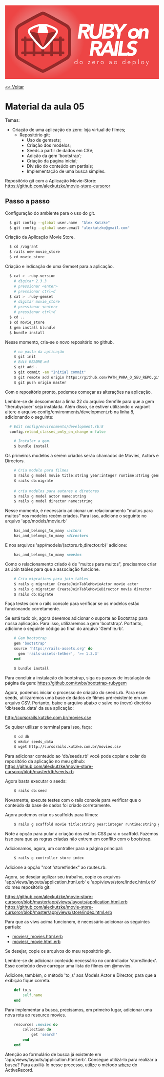 [//]: # (Title:	Ruby on Rails: do zero ao deploy - 05)
[//]: # (Author:	Prof. Dr. Alexander Robert Kutzke)
[//]: # (Date:		06/02/2017)

![Logo do Curso](logo.png "Logo do Curso")

[<< Voltar](index.html)

# Material da aula 05

Temas:

* Criação de uma aplicação do zero: loja virtual de filmes;
  * Repositório git;
	* Uso de gemsets;
 	* Criação dos modelos;
	* Seeds a partir de dados em CSV;
	* Adição da gem 'bootstrap';
	* Criação da página inicial;
	* Divisão do conteúdo em partials;
	* Implementação de uma busca simples.

Repositório git com a Aplicação Movie-Store: https://github.com/alexkutzke/movie-store-cursoror

## Passo a passo

Configuração do ambiente para o uso do git.

```bash
  $ git config --global user.name  "Alex Kutzke"
  $ git config --global user.email "alexkutzke@gmail.com"
```

Criação da Aplicação Movie Store.

```bash
  $ cd /vagrant
  $ rails new movie_store
  $ cd movie_store
```

Criação e indicação de uma Gemset para a aplicação.

```bash
  $ cat > .ruby-version
	# digitar 2.3.3
	# pressionar <enter>
	# pressionar ctrl+d
  $ cat > .ruby-gemset
	# digitar movie_store
	# pressionar <enter>
	# pressionar ctrl+d
  $ cd ..
  $ cd movie_store
  $ gem install blundle
  $ bundle install
```

Nesse momento, cria-se o novo repositório no github.

```bash
	# na pasta da aplicação
	$ git init
	# Edit README.md
	$ git add .
	$ git commit -am "Initial commit"
	$ git remote add origin https://github.com/PATH_PARA_O_SEU_REPO.git
	$ git push origin master
```

Com o repositório pronto, podemos começar as alterações na aplicação.

Lembre-se de descomentar a linha 22 do arquivo Gemfile para que a gem
'therubyracer' seja instalada. Além disso, se estiver utilizando o vagrant
altere o arquivo config/environments/development.rb na linha 8, adicionando
o seguinte:

```ruby
  # Edit config/environments/development.rb:8
  config.reload_classes_only_on_change = false
```

```bash
	# Instalar a gem.
	$ bundle Install
```

Os primeiros modelos a serem criados serão chamados de Movies, Actors e Directors.

```bash
	# Cria modelo para filmes
	$ rails g model movie title:string year:integer runtime:string genre:string plot:text language:string country:string awards:string poster_url:string imdb_id:string imdb_rating:string
	$ rails db:migrate

	# cria modelos para autores e diretores
	$ rails g model actor name:string
	$ rails g model director name:string
```

Nesse momento, é necessário adicionar um relacionamento "muitos para muitos"
nos modelos recém criados. Para isso, adicione o seguinte no arquivo
'app/models/movie.rb'

```ruby
	has_and_belongs_to_many :actors
	has_and_belongs_to_many :directors
```

E nos arquivos 'app/models/{actors.rb,director.rb}' adicione:

```ruby
	has_and_belongs_to_many :movies
```

Como o relacionamento criado é de "muitos para muitos", precisamos criar as
Join tables para que a associação funcione.

```bash
	# Cria migrations para join tables
	$ rails g migration CreateJoinTableMovieActor movie actor
	$ rails g migration CreateJoinTableMovieDirector movie director
	$ rails db:migrate
```

Faça testes com o rails console para verificar se os modelos estão funcionando
corretamente.

Se está tudo ok, agora devemos adicionar o suporte ao Bootstrap para nossa
aplicação. Para isso, utilizaremos a gem 'bootstrap'. Portanto, adicione
o seguinte código ao final do arquivo 'Gemfile.rb'.

```ruby
	# Gem bootstrap
	gem 'bootstrap'
	source 'https://rails-assets.org' do
	  gem 'rails-assets-tether', '>= 1.3.3'
	end
```

```bash
	$ bundle install
```

Para concluir a instalação do bootstrap, siga os passos de instalação da
página da gem: https://github.com/twbs/bootstrap-rubygem

Agora, podemos iniciar o processo de criação do seeds.rb. Para esse seeds,
utilizaremos uma base de dados de filmes pré-existente em um arquivo CSV.
Portanto, baixe o arquivo abaixo e salve no (novo) diretório 'db/seeds_data'
da sua aplicação:

http://cursorails.kutzke.com.br/movies.csv

Se quiser utilizar o terminal para isso, faça:

```bash
	$ cd db
	$ mkdir seeds_data
	$ wget http://cursorails.kutzke.com.br/movies.csv
```

Para adicionar conteúdo ao 'db/seeds.rb' você pode copiar e colar do repositório
da aplicação no meu github: https://github.com/alexkutzke/movie-store-cursoror/blob/master/db/seeds.rb

Agora basta executar o seeds:

```bash
	$ rails db:seed
```

Novamente, execute testes com o rails console para verificar que o conteúdo
da base de dados foi criado corretamente.

Agora podemos criar os scaffolds para filmes:

```bash
	$ rails g scaffold movie title:string year:integer runtime:string genre:string plot:text language:string country:string awards:string poster_url:string imdb_id:string imdb_rating:string --skip-stylesheets
```

Note a opção para pular a criação dos estilos CSS para o scaffold. Fazemos isso
para que as regras criadas não entrem em conflito com o bootstrap.

Adicionamos, agora, um controller para a página principal:

```bash
	$ rails g controller store index
```

Adicione a opção "root 'store#index" ao routes.rb.

Agora, se desejar agilizar seu trabalho, copie os arquivos
'app/views/layouts/application.html.erb' e
'app/views/store/index.html.erb' do meu repositório git.

https://github.com/alexkutzke/movie-store-cursoror/blob/master/app/views/layouts/application.html.erb
https://github.com/alexkutzke/movie-store-cursoror/blob/master/app/views/store/index.html.erb

Para que as viws acima funcionem, é necessário adicionar as seguintes partials:

* [movies/_movies.html.erb](https://github.com/alexkutzke/movie-store-cursoror/blob/master/app/views/movies/_movies.html.erb)
* [movies/_movie.html.erb](https://github.com/alexkutzke/movie-store-cursoror/blob/master/app/views/movies/_movie.html.erb)

Se desejar, copie os arquivos do meu repositório git.

Lembre-se de adicionar conteúdo necessário no controllador
'store#index'. Esse conteúdo deve carregar uma lista de filmes
em @movies.

Adicione, também, o método 'to_s' aos Models Actor e Director, para
que a exibição fique correta.

```ruby
	def to_s
		self.name
	end
```

Para implementar a busca, precisamos, em primeiro lugar, adicionar uma nova
rota ao resource movies.


```ruby
	resources :movies do
		collection do
			get 'search'
		end
	end
```

Atenção ao formulário de busca já existente em 'app/views/layouts/application.html.erb'.
Consegue utilizá-lo para realizar a busca? Para auxiliá-lo nesse processo, utilize
o método [where](http://apidock.com/rails/v4.2.1/ActiveRecord/QueryMethods/where) do ActiveRecord.
